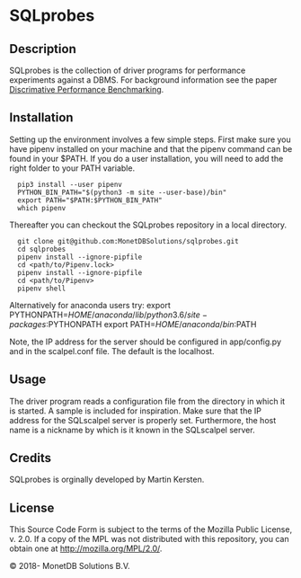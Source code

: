 # SQLprobes

## Description
SQLprobes is the collection of driver programs for performance experiments against a DBMS.
For background information see the paper [Discrimative Performance Benchmarking](https://www.cwi.nl/~mk/scalpel.pdf).

## Installation
Setting up the environment involves a few simple steps.
First make sure you have pipenv installed on your machine and that the pipenv command can be found in your $PATH.
If you do a user installation, you will need to add the right folder to your PATH variable.

```
  pip3 install --user pipenv
  PYTHON_BIN_PATH="$(python3 -m site --user-base)/bin"
  export PATH="$PATH:$PYTHON_BIN_PATH"
  which pipenv
```
Thereafter you can checkout the SQLprobes repository in a local directory.
```
  git clone git@github.com:MonetDBSolutions/sqlprobes.git
  cd sqlprobes
  pipenv install --ignore-pipfile
  cd <path/to/Pipenv.lock>
  pipenv install --ignore-pipfile
  cd <path/to/Pipenv>
  pipenv shell
```

Alternatively for anaconda users try:
export PYTHONPATH=$HOME/anaconda/lib/python3.6/site-packages:$PYTHONPATH
export PATH=$HOME/anaconda/bin:$PATH

Note, the IP address for the server should be configured in app/config.py
and in the scalpel.conf file.
The default is the localhost.

## Usage
The driver program reads a configuration file from the directory in which
it is started. A sample is included for inspiration. Make sure that the
IP address for the SQLscalpel server is properly set.
Furthermore, the host name is a nickname by which is it known in the
SQLscalpel server.

## Credits
SQLprobes is orginally developed by Martin Kersten.

## License

This Source Code Form is subject to the terms of the Mozilla Public
License, v. 2.0.  If a copy of the MPL was not distributed with this
repository, you can obtain one at http://mozilla.org/MPL/2.0/.

&copy; 2018- MonetDB Solutions B.V.
